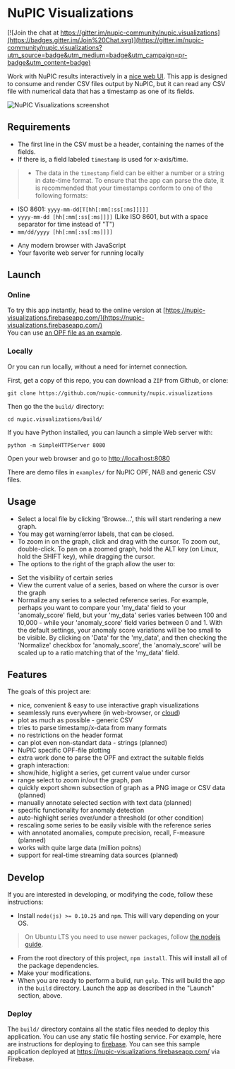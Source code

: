 # NuPIC Visualizations

[![Join the chat at https://gitter.im/nupic-community/nupic.visualizations](https://badges.gitter.im/Join%20Chat.svg)](https://gitter.im/nupic-community/nupic.visualizations?utm_source=badge&utm_medium=badge&utm_campaign=pr-badge&utm_content=badge)

Work with NuPIC results interactively in a [nice web UI](https://nupic-visualizations.firebaseapp.com/). This app is designed to consume and render CSV files output by NuPIC, but it can read any CSV file with numerical data that has a timestamp as one of its fields.

![NuPIC Visualizations screenshot](https://raw.githubusercontent.com/wiki/nupic-community/nupic.visualizations/images/nupic_visualizations.png)

## Requirements

* The first line in the CSV must be a header, containing the names of the fields. 
* If there is, a field labeled `timestamp` is used for x-axis/time. 

> * The data in the `timestamp` field can be either a number or a string in date-time format. To ensure that the app can parse the date, it is recommended that your timestamps conform to one of the following formats:
 - ISO 8601: `yyyy-mm-dd[T[hh[:mm[:ss[:ms]]]]]`
 - `yyyy-mm-dd [hh[:mm[:ss[:ms]]]]` (Like ISO 8601, but with a space separator for time instead of "T")
 - `mm/dd/yyyy [hh[:mm[:ss[:ms]]]]`

* Any modern browser with JavaScript
* Your favorite web server for running locally

## Launch

### Online

To try this app instantly, head to the online version at [https://nupic-visualizations.firebaseapp.com/](https://nupic-visualizations.firebaseapp.com/) <br/>
You can use [an OPF file as an example](https://raw.githubusercontent.com/nupic-community/nupic.visualizations/master/examples/OPF/DefaultTask.TemporalAnomaly.predictionLog.csv).

### Locally 

Or you can run locally, without a need for internet connection. 

First, get a copy of this repo, you can download a `ZIP` from Github, or clone:

```
git clone https://github.com/nupic-community/nupic.visualizations
```

Then go the the `build/` directory:

```
cd nupic.visualizations/build/
```

If you have Python installed, you can launch a simple Web server with:

```
python -m SimpleHTTPServer 8080
```

Open your web browser and go to [http://localhost:8080](http://localhost:8080)

There are demo files in `examples/` for NuPIC OPF, NAB and generic CSV files. 

## Usage

 * Select a local file by clicking 'Browse...', this will start rendering a new graph. 
  * You may get warning/error labels, that can be closed.
 * To zoom in on the graph, click and drag with the cursor. To zoom out, double-click. To pan on a zoomed graph, hold the ALT key (on Linux, hold the SHIFT key), while dragging the cursor.
 * The options to the right of the graph allow the user to:
  - Set the visibility of certain series
  - View the current value of a series, based on where the cursor is over the graph
  - Normalize any series to a selected reference series. For example, perhaps you want to compare your 'my_data' field to your 'anomaly_score' field, but your 'my_data' series varies between 100 and 10,000 - while your 'anomaly_score' field varies between 0 and 1. With the default settings, your anomaly score variations will be too small to be visible. By clicking on 'Data' for the 'my_data', and then checking the 'Normalize' checkbox for 'anomaly_score', the 'anomaly_score' will be scaled up to a ratio matching that of the 'my_data' field.

## Features

The goals of this project are:
* nice, convenient & easy to use interactive graph visualizations
* seamlessly runs everywhere (in web-browser, or [cloud](https://nupic-visualizations.firebaseapp.com/))
* plot as much as possible - generic CSV
 * tries to parse timestamp/x-data from many formats
 * no restrictions on the header format
 * can plot even non-standart data - strings (planned)
* NuPIC specific OPF-file plotting
 * extra work done to parse the OPF and extract the suitable fields
* graph interaction:
 * show/hide, higlight a series, get current value under cursor
 * range select to zoom in/out the graph, pan
 * quickly export shown subsection of graph as a PNG image or CSV data (planned)
 * manually annotate selected section with text data (planned)
* specific functionality for anomaly detection
 * auto-highlight series over/under a threshold (or other condition)
 * rescaling some series to be easily visible with the reference series
 * with annotated anomalies, compute precision, recall, F-measure (planned)
* works with quite large data (million poitns) 
 * support for real-time streaming data sources (planned)

## Develop

If you are interested in developing, or modifying the code, follow these instructions:

* Install `node(js) >= 0.10.25` and `npm`. This will vary depending on your OS. <br/>
> On Ubuntu LTS you need to use newer packages, follow [the nodejs guide](https://github.com/nodejs/node-v0.x-archive/wiki/Installing-Node.js-via-package-manager).

* From the root directory of this project, `npm install`. This will install all of the package dependencies.
* Make your modifications.
* When you are ready to perform a build, run `gulp`. This will build the app in the `build` directory. Launch the app as described in the "Launch" section, above.

### Deploy

The `build/` directory contains all the static files needed to deploy this application. You can use any static file hosting service. For example, here are instructions for deploying to [firebase](https://www.firebase.com/docs/hosting/quickstart.html). You can see this sample application deployed at <https://nupic-visualizations.firebaseapp.com/> via Firebase.
